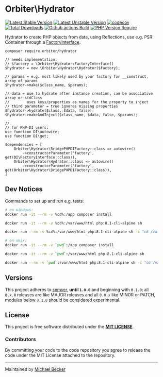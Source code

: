# Orbiter\Hydrator

[![Latest Stable Version](https://poser.pugx.org/orbiter/hydrator/version.svg)](https://packagist.org/packages/orbiter/hydrator)
[![Latest Unstable Version](https://poser.pugx.org/orbiter/hydrator/v/unstable.svg)](https://packagist.org/packages/orbiter/hydrator)
[![codecov](https://codecov.io/gh/bemit/orbiter-hydrator/branch/master/graph/badge.svg?token=1bWW7plF1C)](https://codecov.io/gh/bemit/orbiter-hydrator)
[![Total Downloads](https://poser.pugx.org/orbiter/hydrator/downloads.svg)](https://packagist.org/packages/orbiter/hydrator)
[![Github actions Build](https://github.com/bemit/orbiter-hydrator/actions/workflows/blank.yml/badge.svg)](https://github.com/bemit/orbiter-hydrator/actions)
[![PHP Version Require](http://poser.pugx.org/orbiter/hydrator/require/php)](https://packagist.org/packages/orbiter/hydrator)

Hydrator to create PHP objects from data, using Reflections, use e.g. PSR Container through a [FactoryInterface](https://github.com/bemit/orbiter-hydrator/blob/master/src/FactoryInterface.php).

```shell
composer require orbiter/hydrator
```

```injectablephp
// needs implementation:
// $factory = \Orbiter\Hydrator\FactoryInterface()
$hydrator = new \Orbiter\Hydrator\Hydrator($factory);

// params = e.g. most likely used by your factory for __construct, array of params
$hydrator->make($class_name, $params);

// data = use to hydrate after instance creation, can be associative array or stdClass
//        uses keys/properties as names for the property to inject
// third parameter = true ignores missing properties
$hydrator->hydrate($class, $data, false);
$hydrator->makeAndInject($class_name, $data, false, $params);

//
// for PHP-DI users:
use function DI\autowire;
use function DI\get;

$dependencies = [
    Orbiter\Hydrator\BridgePHPDIFactory::class => autowire()
        ->constructorParameter('factory', get(DI\FactoryInterface::class)),
    Orbiter\Hydrator\Hydrator::class => autowire()
        ->constructorParameter('factory', get(Orbiter\Hydrator\BridgePHPDIFactory::class)),
]
```

## Dev Notices

Commands to set up and run e.g. tests:

```bash
# on windows:
docker run -it --rm -v %cd%:/app composer install

docker run -it --rm -v %cd%:/var/www/html php:8.1-cli-alpine sh

docker run --rm -v %cd%:/var/www/html php:8.1-cli-alpine sh -c "cd /var/www/html && ./vendor/bin/phpunit --testdox -c phpunit-ci.xml --bootstrap vendor/autoload.php"

# on unix:
docker run -it --rm -v `pwd`:/app composer install

docker run -it --rm -v `pwd`:/var/www/html php:8.1-cli-alpine sh

docker run --rm -v `pwd`:/var/www/html php:8.1-cli-alpine sh -c "cd /var/www/html && ./vendor/bin/phpunit --testdox -c phpunit-ci.xml --bootstrap vendor/autoload.php"
```

## Versions

This project adheres to [semver](https://semver.org/), **until `1.0.0`** and beginning with `0.1.0`: all `0.x.0` releases are like MAJOR releases and all `0.0.x` like MINOR or PATCH, modules below `0.1.0` should be considered experimental.

## License

This project is free software distributed under the [**MIT LICENSE**](LICENSE).

### Contributors

By committing your code to the code repository you agree to release the code under the MIT License attached to the repository.

***

Maintained by [Michael Becker](https://mlbr.xyz)
